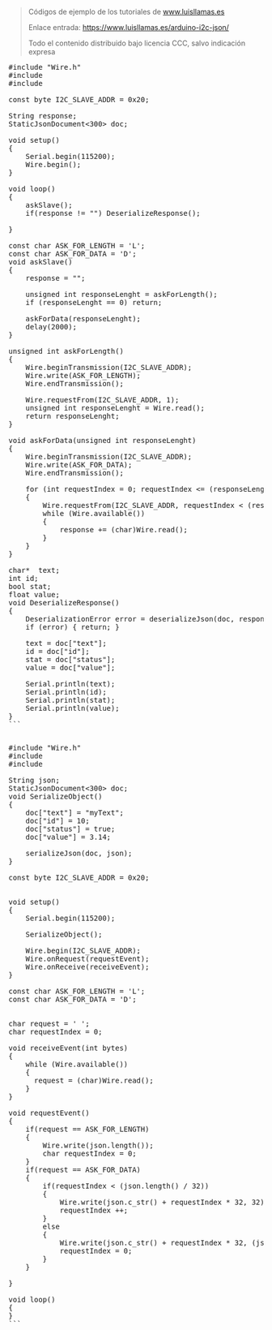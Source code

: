 > Códigos de ejemplo de los tutoriales de www.luisllamas.es
>
> Enlace entrada: https://www.luisllamas.es/arduino-i2c-json/
>
> Todo el contenido distribuido bajo licencia CCC, salvo indicación expresa

<pre class="EnlighterJSRAW" data-enlighter-language="cpp">
#include "Wire.h"
#include <ArduinoJson.hpp>
#include <ArduinoJson.h>

const byte I2C_SLAVE_ADDR = 0x20;

String response;
StaticJsonDocument<300> doc;

void setup()
{
	Serial.begin(115200);
	Wire.begin();
}

void loop()
{
	askSlave();
	if(response != "") DeserializeResponse();

}

const char ASK_FOR_LENGTH = 'L';
const char ASK_FOR_DATA = 'D';
void askSlave()
{
	response = "";

	unsigned int responseLenght = askForLength();
	if (responseLenght == 0) return;

	askForData(responseLenght);
	delay(2000);
}

unsigned int askForLength()
{
	Wire.beginTransmission(I2C_SLAVE_ADDR);
	Wire.write(ASK_FOR_LENGTH);
	Wire.endTransmission();

	Wire.requestFrom(I2C_SLAVE_ADDR, 1);
	unsigned int responseLenght = Wire.read();
	return responseLenght;
}

void askForData(unsigned int responseLenght)
{
	Wire.beginTransmission(I2C_SLAVE_ADDR);
	Wire.write(ASK_FOR_DATA);
	Wire.endTransmission();

	for (int requestIndex = 0; requestIndex <= (responseLenght / 32); requestIndex++)
	{
		Wire.requestFrom(I2C_SLAVE_ADDR, requestIndex < (responseLenght / 32) ? 32 : responseLenght % 32);
		while (Wire.available())
		{
			response += (char)Wire.read();
		}
	}
}

char*  text;
int id;
bool stat;
float value;
void DeserializeResponse()
{
	DeserializationError error = deserializeJson(doc, response);
    if (error) { return; }
 
    text = doc["text"];
    id = doc["id"];
    stat = doc["status"];
    value = doc["value"];
 
    Serial.println(text);
    Serial.println(id);
    Serial.println(stat);
    Serial.println(value);
}
```

<pre class="EnlighterJSRAW" data-enlighter-language="cpp">
#include "Wire.h"
#include <ArduinoJson.hpp>
#include <ArduinoJson.h>
 
String json;
StaticJsonDocument<300> doc;
void SerializeObject()
{
    doc["text"] = "myText";
    doc["id"] = 10;
    doc["status"] = true;
    doc["value"] = 3.14;
 
    serializeJson(doc, json);
}

const byte I2C_SLAVE_ADDR = 0x20;


void setup()
{
	Serial.begin(115200);

	SerializeObject();

	Wire.begin(I2C_SLAVE_ADDR);
	Wire.onRequest(requestEvent);
	Wire.onReceive(receiveEvent);
}

const char ASK_FOR_LENGTH = 'L';
const char ASK_FOR_DATA = 'D';


char request = ' ';
char requestIndex = 0;

void receiveEvent(int bytes)
{
	while (Wire.available())
	{
	  request = (char)Wire.read();
	}
}

void requestEvent()
{
	if(request == ASK_FOR_LENGTH)
	{
		Wire.write(json.length());
		char requestIndex = 0;
	}
	if(request == ASK_FOR_DATA)
	{
		if(requestIndex < (json.length() / 32)) 
		{
			Wire.write(json.c_str() + requestIndex * 32, 32);
			requestIndex ++;
		}
		else
		{
			Wire.write(json.c_str() + requestIndex * 32, (json.length() % 32));
			requestIndex = 0;
		}
	}

}

void loop() 
{
}
```